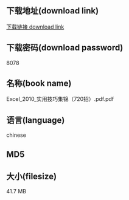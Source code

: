 ## 下载地址(download link)
[下载链接 download link](https://tutu365.netlify.app/?s=Excel_2010_%E5%AE%9E%E7%94%A8%E6%8A%80%E5%B7%A7%E9%9B%86%E9%94%A6%EF%BC%88720%E6%8B%9B%EF%BC%89.pdf)

## 下载密码(download password)
8078

## 名称(book name)
Excel_2010_实用技巧集锦（720招）.pdf.pdf

## 语言(language)
chinese

## MD5


## 大小(filesize)
41.7 MB
